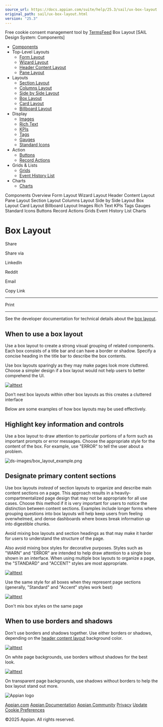 ```yaml
---
source_url: https://docs.appian.com/suite/help/25.3/sail/ux-box-layout.html
original_path: sail/ux-box-layout.html
version: "25.3"
---
```


Free cookie consent management tool by [TermsFeed](https://www.termsfeed.com/) Box Layout \[SAIL Design System: Components\]

-   [Components](/suite/help/25.3/sail/components.html)
-   Top-Level Layouts
    -   [Form Layout](/suite/help/25.3/sail/ux-form-layout.html)
    -   [Wizard Layout](/suite/help/25.3/sail/ux-wizard-layout.html)
    -   [Header Content Layout](/suite/help/25.3/sail/ux-header-content-layout.html)
    -   [Pane Layout](/suite/help/25.3/sail/ux-pane-layout.html)
-   Layouts
    -   [Section Layout](/suite/help/25.3/sail/ux-section-layout.html)
    -   [Columns Layout](/suite/help/25.3/sail/ux-columns-layout.html)
    -   [Side by Side Layout](/suite/help/25.3/sail/ux-side-by-side-layout.html)
    -   [Box Layout](#)
    -   [Card Layout](/suite/help/25.3/sail/ux-card-layout.html)
    -   [Billboard Layout](/suite/help/25.3/sail/ux-billboard-layout.html)
-   Display
    -   [Images](/suite/help/25.3/sail/ux-images.html)
    -   [Rich Text](/suite/help/25.3/sail/ux-rich-text.html)
    -   [KPIs](/suite/help/25.3/sail/ux-kpi.html)
    -   [Tags](/suite/help/25.3/sail/ux-tags.html)
    -   [Gauges](/suite/help/25.3/sail/ux-gauge.html)
    -   [Standard Icons](/suite/help/25.3/sail/ux-styled-icons.html)
-   Action
    -   [Buttons](/suite/help/25.3/sail/ux-buttons.html)
    -   [Record Actions](/suite/help/25.3/sail/ux-record-actions.html)
-   Grids & Lists
    -   [Grids](/suite/help/25.3/sail/ux-grids.html)
    -   [Event History List](/suite/help/25.3/sail/ux-event-history-list.html)
-   Charts
    -   [Charts](/suite/help/25.3/sail/ux-charts.html)

Components Overview Form Layout Wizard Layout Header Content Layout Pane Layout Section Layout Columns Layout Side by Side Layout Box Layout Card Layout Billboard Layout Images Rich Text KPIs Tags Gauges Standard Icons Buttons Record Actions Grids Event History List Charts

# Box Layout

Share

Share via

LinkedIn

Reddit

Email

Copy Link

* * *

Print

* * *

See the developer documentation for technical details about the [box layout](/suite/help/25.3/Box_Layout.html).

## When to use a box layout

Use a box layout to create a strong visual grouping of related components. Each box consists of a title bar and can have a border or shadow. Specify a concise heading in the title bar to describe the box contents.

Use box layouts sparingly as they may make pages look more cluttered. Choose a simpler design if a box layout would not help users to better comprehend the UI.

[![alttext](ds-images/box_dont_nest.png)](ds-images/box_dont_nest.png)

Don’t nest box layouts within other box layouts as this creates a cluttered interface

Below are some examples of how box layouts may be used effectively.

## Highlight key information and controls

Use a box layout to draw attention to particular portions of a form such as important prompts or error messages. Choose the appropriate style for the content of the box. For example, use "ERROR" to tell the user about a problem.

![ds-images/box_layout_example.png](ds-images/box_layout_example.png)

## Designate primary content sections

Use box layouts _instead_ of section layouts to organize and describe main content sections on a page. This approach results in a heavily-compartmentalized page design that may not be appropriate for all use cases. Choose this method if it is very important for users to notice the distinction between content sections. Examples include longer forms where grouping questions into box layouts will help keep users from feeling overwhelmed, and dense dashboards where boxes break information up into digestible chunks.

Avoid mixing box layouts and section headings as that may make it harder for users to understand the structure of the page.

Also avoid mixing box styles for decorative purposes. Styles such as "WARN" and "ERROR" are intended to help draw attention to a single box shown in an interface. When using multiple box layouts to organize a page, the "STANDARD" and "ACCENT" styles are most appropriate.

[![alttext](ds-images/box_for_sections.png)](ds-images/box_for_sections.png)

Use the same style for all boxes when they represent page sections (generally, "Standard" and "Accent" styles work best)

[![alttext](ds-images/box_mixed_styles.png)](ds-images/box_mixed_styles.png)

Don't mix box styles on the same page

## When to use borders and shadows

Don't use borders and shadows together. Use either borders or shadows, depending on the [header content layout](../Header_Layout.html) background color.

[![alttext](ds-images/box_layout_border.png)](ds-images/box_layout_border.png)

On white page backgrounds, use borders without shadows for the best look.

[![alttext](ds-images/box_layout_shadow.png)](ds-images/box_layout_shadow.png)

On transparent page backgrounds, use shadows without borders to help the box layout stand out more.

![Appian logo](../images/design-sys/logo-appian-white-rebrand.svg)

[Appian.com](https://www.appian.com/) [Appian Documentation](/suite/help/25.3/) [Appian Community](https://community.appian.com) [Privacy](https://appian.com/legal/privacy-information.html) [Update Cookie Preferences](#)
 

©2025 Appian. All rights reserved.